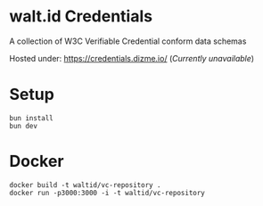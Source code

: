 # walt.id Credentials

A collection of W3C Verifiable Credential conform data schemas

Hosted under: https://credentials.dizme.io/ (*Currently unavailable*)

# Setup
```shell
bun install
bun dev
```

# Docker
```shell
docker build -t waltid/vc-repository .
docker run -p3000:3000 -i -t waltid/vc-repository
```
